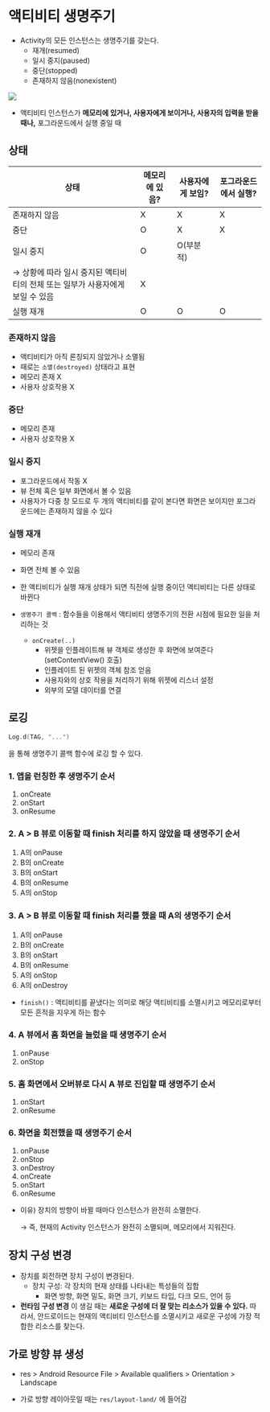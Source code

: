 # 액티비티 생명주기

- Activity의 모든 인스턴스는 생명주기를 갖는다.
    - 재개(resumed)
    - 일시 중지(paused)
    - 중단(stopped)
    - 존재하지 않음(nonexistent)

![](https://user-images.githubusercontent.com/39554623/117298233-18e4ed80-aeb2-11eb-9cc3-f4a0f93a3d0f.jpeg)

- 액티비티 인스턴스가 **메모리에 있거나, 사용자에게 보이거나, 사용자의 입력을 받을 때나,** 포그라운드에서 실행 중일 때

## 상태

| 상태 | 메모리에 있음? | 사용자에게 보임? | 포그라운드에서 실행? |
| --- | --- | --- | --- |
| 존재하지 않음 | X | X | X |
| 중단 | O | X | X |
| 일시 중지 | O | O(부분적)
→ 상황에 따라 일시 중지된 액티비티의 전체 또는 일부가 사용자에게 보일 수 있음 | X |
| 실행 재개 | O | O | O |

### 존재하지 않음

- 액티비티가 아직  론칭되지 않았거나 소멸됨
- 때로는 `소멸(destroyed)` 상태라고 표현
- 메모리 존재 X
- 사용자 상호작용 X

### 중단

- 메모리 존재
- 사용자 상호작용 X

### 일시 중지

- 포그라운드에서 작동 X
- 뷰 전체 혹은 일부 화면에서 볼 수 있음
- 사용자가 다중 창 모드로 두 개의 액티비티를 같이 본다면 화면은 보이지만 포그라운드에는 존재하지 않을 수 있다

### 실행 재개

- 메모리 존재
- 화면 전체 볼 수 있음
- 한 액티비티가 실행 재개 상태가 되면 직전에 실행 중이던 액티비티는 다른 상태로 바뀐다

- `생명주기 콜백` : 함수들을 이용해서 액티비티 생명주기의 전환 시점에 필요한 일을 처리하는 것
    - `onCreate(..)`
        - 위젯을 인플레이트해 뷰 객체로 생성한 후 화면에 보여준다(setContentView() 호출)
        - 인플레이트 된 위젯의 객체 참조 얻음
        - 사용자와의 상호 작용을 처리하기 위해 위젯에 리스너 설정
        - 외부의 모델 데이터를 연결

## 로깅

```kotlin
Log.d(TAG, "...")
```

을 통해 생명주기 콜백 함수에 로깅 할 수 있다.

### 1. 앱을 런칭한 후 생명주기 순서

1. onCreate
2. onStart
3. onResume

### 2. A > B 뷰로 이동할 때 finish 처리를 하지 않았을 때 생명주기 순서

1. A의 onPause
2. B의 onCreate
3. B의 onStart
4. B의 onResume
5. A의 onStop

### 3. A > B 뷰로 이동할 때 finish 처리를 했을 때 A의 생명주기 순서

1. A의 onPause
2. B의 onCreate
3. B의 onStart
4. B의 onResume
5. A의 onStop
6. A의 onDestroy
- `finish()` : 액티비티를 끝냈다는 의미로 해당 액티비티를 소멸시키고 메모리로부터 모든 흔적을 지우게 하는 함수

### 4. A 뷰에서 홈 화면을 눌렀을 때 생명주기 순서

1. onPause
2. onStop

### 5. 홈 화면에서 오버뷰로 다시 A 뷰로 진입할 때 생명주기 순서

1. onStart
2. onResume

### 6. 화면을 회전했을 때 생명주기 순서

1. onPause
2. onStop
3. onDestroy
4. onCreate
5. onStart
6. onResume
- 이유) 장치의 방향이 바뀔 때마다 인스턴스가 완전히 소멸한다.
    
    → 즉, 현재의 Activity 인스턴스가 완전히 소멸되며, 메모리에서 지워진다.
    

## 장치 구성 변경

- 장치를 회전하면 장치 구성이 변경된다.
    - 장치 구성: 각 장치의 현재 상태를 나타내는 특성들의 집합
        - 화면 방향, 화면 밀도, 화면 크기, 키보드 타입, 다크 모드, 언어 등
- **런타임 구성 변경** 이 생길 때는 **새로운 구성에 더 잘 맞는 리소스가 있을 수 있다.** 따라서, 안드로이드는 현재의 액티비티 인스턴스를 소멸시키고 새로운 구성에 가장 적합한 리소스를 찾는다.

## 가로 방향 뷰 생성

- res > Android Resource File > Available qualifiers > Orientation > Landscape
    
- 가로 방향 레이아웃일 때는 `res/layout-land/` 에 들어감
